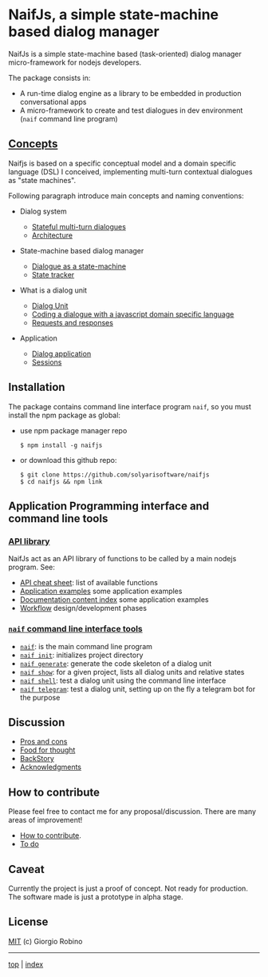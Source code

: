 # NaifJs, a simple state-machine based dialog manager

NaifJs is a simple state-machine based (task-oriented) 
dialog manager micro-framework for nodejs developers.

The package consists in: 
- A run-time dialog engine as a library to be embedded in production conversational apps 
- A micro-framework to create and test dialogues in dev environment (`naif` command line program)


## [Concepts](doc/concepts.md)

Naifjs is based on a specific conceptual model and a domain specific language (DSL) I conceived,
implementing multi-turn contextual dialogues as "state machines". 

Following paragraph introduce main concepts and naming conventions:

- Dialog system
  - [Stateful multi-turn dialogues](doc/concepts.md#introduction--stateful-multi-turn-dialogues)
  - [Architecture](doc/concepts.md#architecture)

- State-machine based dialog manager 
  - [Dialogue as a state-machine](doc/concepts.md#dialogue-as-a-state-machine)
  - [State tracker](doc/concepts.md#state-tracker)

- What is a dialog unit
  - [Dialog Unit](doc/concepts.md#dialog-unit)
  - [Coding a dialogue with a javascript domain specific language](doc/concepts.md#coding-a-dialogue-with-a-javascript-domain-specific-language)
  - [Requests and responses](doc/concepts.md#requests-and-responses)

- Application 
  - [Dialog application](doc/concepts.md#dialog-application)
  - [Sessions](doc/sessions.md)



## Installation

The package contains command line interface program `naif`, so you must install the npm package as global:

- use npm package manager repo

  ```
  $ npm install -g naifjs
  ```

- or download this github repo:

  ```
  $ git clone https://github.com/solyarisoftware/naifjs
  $ cd naifjs && npm link
  ``` 

## Application Programming interface and command line tools 


### [API library](doc/API.md)

NaifJs act as an API library of functions to be called by a main nodejs program. 
See: 

- [API cheat sheet](doc/API.md): list of available functions 
- [Application examples](examples/README.md) some application examples 
- [Documentation content index](doc/index.md) some application examples 
- [Workflow](doc/workflow.md) design/development phases 


### [`naif` command line interface tools](doc/CLI.md)

- [`naif`](doc/CLI.md#naif): is the main command line program 
- [`naif init`](doc/CLI.md#naif-init): initializes project directory 
- [`naif generate`](doc/CLI.md#naif-generate): generate the code skeleton of a dialog unit 
- [`naif show`](doc/CLI.md#naif-show): for a given project, lists all dialog units and relative states 
- [`naif shell`](doc/CLI.md#naif-shell): test a dialog unit using the command line interface 
- [`naif telegram`](doc/CLI.md#naif-telegram): test a dialog unit, setting up on the fly a telegram bot for the purpose


## Discussion 

- [Pros and cons](doc/discussion.md#pros-and-cons)
- [Food for thought](doc/discussion.md#food-for-thought)
- [BackStory](doc/discussion.md#backstory)
- [Acknowledgments](doc/discussion.md#acknowledgments)


## How to contribute

Please feel free to contact me for any proposal/discussion. 
There are many areas of improvement!

- [How to contribute](doc/contributing.md).<br>
- [To do](doc/todo.md)


## Caveat

Currently the project is just a proof of concept. Not ready for production.
<br>The software made is just a prototype in alpha stage. 


## License 

[MIT](LICENSE.md) (c) Giorgio Robino

---

[top](#) | [index](doc/index.md)

